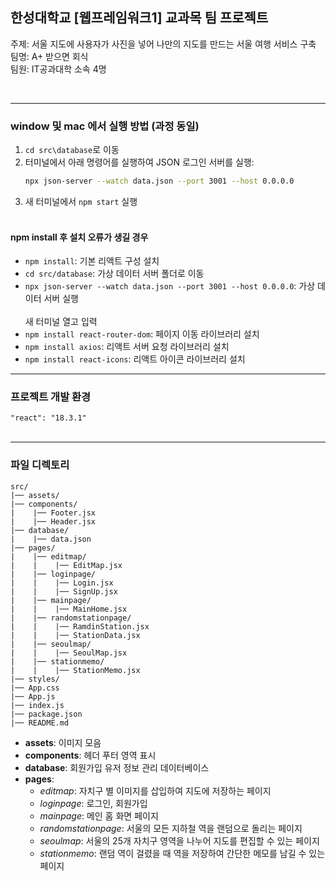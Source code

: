 ## 한성대학교 [웹프레임워크1] 교과목 팀 프로젝트

주제: 서울 지도에 사용자가 사진을 넣어 나만의 지도를 만드는 서울 여행 서비스 구축 <br>
팀명: A+ 받으면 회식 <br>
팀원: IT공과대학 소속 4명 <br>

<br><hr>

### window 및 mac 에서 실행 방법 (과정 동일)

1. `cd src\database`로 이동  
2. 터미널에서 아래 명령어를 실행하여 JSON 로그인 서버를 실행:
   ```bash
   npx json-server --watch data.json --port 3001 --host 0.0.0.0
3. 새 터미널에서 `npm start` 실행 <br/><br/>


#### npm install 후 설치 오류가 생길 경우
- `npm install`: 기본 리액트 구성 설치
- `cd src/database`: 가상 데이터 서버 폴더로 이동
- `npx json-server --watch data.json --port 3001 --host 0.0.0.0`: 가상 데이터 서버 실행
  <br/><br/>
새 터미널 열고 입력
- `npm install react-router-dom`: 페이지 이동 라이브러리 설치
- `npm install axios`: 리액트 서버 요청 라이브러리 설치
- `npm install react-icons`: 리액트 아이콘 라이브러리 설치

***

### 프로젝트 개발 환경

`"react": "18.3.1"`
<br/><br/>


***

### 파일 디렉토리

```
src/
|── assets/
|── components/
|    |── Footer.jsx
|    |── Header.jsx
|── database/
|    |── data.json
|── pages/
|    |── editmap/
|    |    |── EditMap.jsx
|    |── loginpage/
|    |    |── Login.jsx
|    |    |── SignUp.jsx
|    |── mainpage/
|    |    |── MainHome.jsx
|    |── randomstationpage/
|    |    |── RamdinStation.jsx
|    |    |── StationData.jsx
|    |── seoulmap/
|    |    |── SeoulMap.jsx
|    |── stationmemo/
|    |    |── StationMemo.jsx
|── styles/
|── App.css
|── App.js
|── index.js
|── package.json
|── README.md
```

- **assets**: 이미지 모음
- **components**: 헤더 푸터 영역 표시
- **database**: 회원가입 유저 정보 관리 데이터베이스
- **pages**: 
   - *editmap*: 자치구 별 이미지를 삽입하여 지도에 저장하는 페이지
   - *loginpage*: 로그인, 회원가입
   - *mainpage*: 메인 홈 화면 페이지
   - *randomstationpage*: 서울의 모든 지하철 역을 랜덤으로 돌리는 페이지
   - *seoulmap*: 서울의 25개 자치구 영역을 나누어 지도를 편집할 수 있는 페이지
   - *stationmemo*: 랜덤 역이 걸렸을 때 역을 저장하여 간단한 메모를 남길 수 있는 페이지